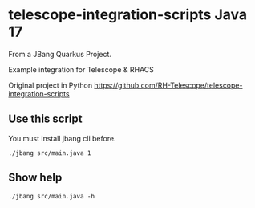 # telescope-integration-scripts Java 17

From a JBang Quarkus Project.

Example integration for Telescope & RHACS

Original project in Python https://github.com/RH-Telescope/telescope-integration-scripts

## Use this script

You must install jbang cli before.

```shell script
./jbang src/main.java 1
```

## Show help

```shell script
./jbang src/main.java -h
```
